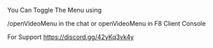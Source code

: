 You Can Toggle The Menu using

/openVideoMenu
in the chat
or
openVideoMenu
in F8 Client Console

For Support
https://discord.gg/42yKq3vk4y
